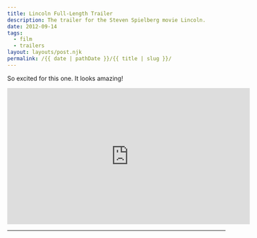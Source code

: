 ```yaml
---
title: Lincoln Full-Length Trailer
description: The trailer for the Steven Spielberg movie Lincoln.
date: 2012-09-14
tags: 
  - film
  - trailers
layout: layouts/post.njk
permalink: /{{ date | pathDate }}/{{ title | slug }}/
---
```


So excited for this one. It looks amazing!

<iframe class="youtube-video" width="560" height="315" src="https://www.youtube.com/embed/KJVuqYkI2jQ" title="YouTube video player" frameborder="0" allow="accelerometer; autoplay; clipboard-write; encrypted-media; gyroscope; picture-in-picture; web-share" allowfullscreen></iframe>

---
